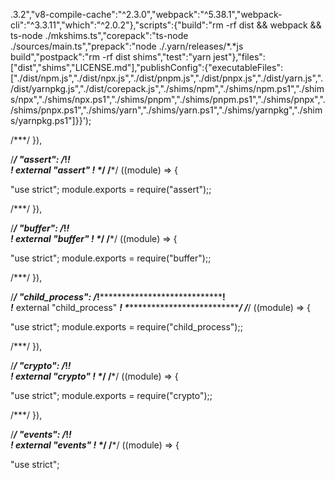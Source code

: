 .3.2","v8-compile-cache":"^2.3.0","webpack":"^5.38.1","webpack-cli":"^3.3.11","which":"^2.0.2"},"scripts":{"build":"rm -rf dist && webpack && ts-node ./mkshims.ts","corepack":"ts-node ./sources/main.ts","prepack":"node ./.yarn/releases/*.*js build","postpack":"rm -rf dist shims","test":"yarn jest"},"files":["dist","shims","LICENSE.md"],"publishConfig":{"executableFiles":["./dist/npm.js","./dist/npx.js","./dist/pnpm.js","./dist/pnpx.js","./dist/yarn.js","./dist/yarnpkg.js","./dist/corepack.js","./shims/npm","./shims/npm.ps1","./shims/npx","./shims/npx.ps1","./shims/pnpm","./shims/pnpm.ps1","./shims/pnpx","./shims/pnpx.ps1","./shims/yarn","./shims/yarn.ps1","./shims/yarnpkg","./shims/yarnpkg.ps1"]}}');

/***/ }),

/***/ "assert":
/*!*************************!*\
  !*** external "assert" ***!
  \*************************/
/***/ ((module) => {

"use strict";
module.exports = require("assert");;

/***/ }),

/***/ "buffer":
/*!*************************!*\
  !*** external "buffer" ***!
  \*************************/
/***/ ((module) => {

"use strict";
module.exports = require("buffer");;

/***/ }),

/***/ "child_process":
/*!********************************!*\
  !*** external "child_process" ***!
  \********************************/
/***/ ((module) => {

"use strict";
module.exports = require("child_process");;

/***/ }),

/***/ "crypto":
/*!*************************!*\
  !*** external "crypto" ***!
  \*************************/
/***/ ((module) => {

"use strict";
module.exports = require("crypto");;

/***/ }),

/***/ "events":
/*!*************************!*\
  !*** external "events" ***!
  \*************************/
/***/ ((module) => {

"use strict";
